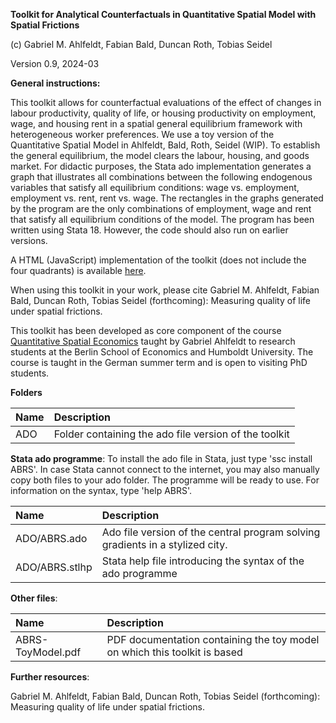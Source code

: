 **Toolkit for Analytical Counterfactuals in Quantitative Spatial Model with Spatial Frictions**

(c) Gabriel M. Ahlfeldt, Fabian Bald, Duncan Roth, Tobias Seidel

Version 0.9, 2024-03

**General instructions:**

This toolkit allows for counterfactual evaluations of the effect of changes in labour productivity, quality of life, or housing productivity on employment, wage, and housing rent in a spatial general equilibrium framework with heterogeneous worker preferences. We use a toy version of the Quantitative Spatial Model in Ahlfeldt, Bald, Roth, Seidel (WIP). To establish the general equilibrium, the model clears the labour, housing, and goods market. For didactic purposes, the Stata ado implementation generates a graph that illustrates all combinations between the following endogenous variables that satisfy all equilibrium conditions: wage vs. employment, employment vs. rent, rent vs. wage. The rectangles in the graphs generated by the program are the only combinations of employment, wage and rent that satisfy all equilibrium conditions of the model.  The program has been written using Stata 18. However, the code should also run on earlier versions. 

A HTML (JavaScript) implementation of the toolkit (does not include the four quadrants) is available [here](https://sites.google.com/view/ahlfeldt/toolkits-and-webtools/ahlfeldt-bald-roth-seidel-counterfactuals).

When using this toolkit in your work, please cite Gabriel M. Ahlfeldt, Fabian Bald, Duncan Roth, Tobias Seidel (forthcoming): Measuring quality of life under spatial frictions.

This toolkit has been developed as core component of the course [Quantitative Spatial Economics](https://sites.google.com/view/bqse/bqse-teaching) taught by Gabriel Ahlfeldt to research students at the Berlin School of Economics and Humboldt University. The course is taught in the German summer term and is open to visiting PhD students.

**Folders**

Name | Description |
|:---------------------------------------------|:-------------------------------------------------------------------------|
| ADO | Folder containing the ado file version of the toolkit |

**Stata ado programme**: To install the ado file in Stata, just type 'ssc install ABRS'. In case Stata cannot connect to the internet, you may also manually copy both files to your ado folder. The programme will be ready to use. For information on the syntax, type 'help ABRS'.

Name  | Description |
|:---------------------------------------------|:-------------------------------------------------------------------------|
| ADO/ABRS.ado | Ado file version of the central program solving gradients in a stylized city. |
| ADO/ABRS.stlhp | Stata help file introducing the syntax of the ado programme  |

**Other files**:

| Name | Description |
|:---------------------------------------------|:-------------------------------------------------------------------------|
| ABRS-ToyModel.pdf | PDF documentation containing the toy model on which this toolkit is based |

**Further resources**: 

Gabriel M. Ahlfeldt, Fabian Bald, Duncan Roth, Tobias Seidel (forthcoming): Measuring quality of life under spatial frictions.
